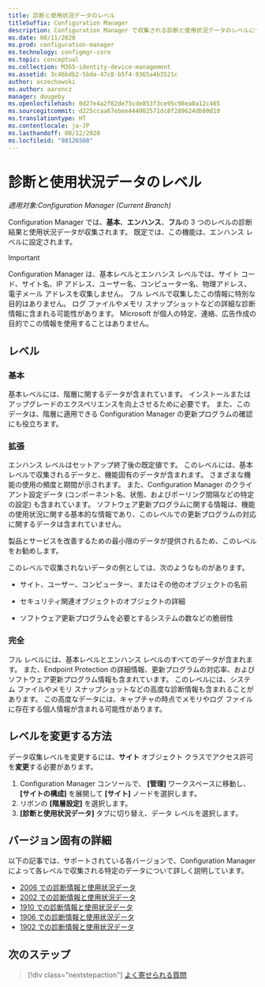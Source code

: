 ```yaml
---
title: 診断と使用状況データのレベル
titleSuffix: Configuration Manager
description: Configuration Manager で収集される診断と使用状況データのレベルについて説明します。
ms.date: 08/11/2020
ms.prod: configuration-manager
ms.technology: configmgr-core
ms.topic: conceptual
ms.collection: M365-identity-device-management
ms.assetid: 3c46bdb2-5bda-47c8-b5f4-9365a4b3521c
author: aczechowski
ms.author: aaroncz
manager: dougeby
ms.openlocfilehash: 0d27e4a2f82de75cde853f3ce95c98ea8a12c465
ms.sourcegitcommit: d225ccaa67ebee444002571dc8f289624db80d10
ms.translationtype: HT
ms.contentlocale: ja-JP
ms.lasthandoff: 08/12/2020
ms.locfileid: "88126508"
---
```

# <a name="levels-of-diagnostic-usage-data"></a>診断と使用状況データのレベル

*適用対象:Configuration Manager (Current Branch)*

Configuration Manager では、**基本**、**エンハンス**、**フル**の 3 つのレベルの診断結果と使用状況データが収集されます。 既定では、この機能は、エンハンス レベルに設定されます。

> [!IMPORTANT]
> Configuration Manager は、基本レベルとエンハンス レベルでは、サイト コード、サイト名、IP アドレス、ユーザー名、コンピューター名、物理アドレス、電子メール アドレスを収集しません。 フル レベルで収集したこの情報に特別な目的はありません。 ログ ファイルやメモリ スナップショットなどの詳細な診断情報に含まれる可能性があります。 Microsoft が個人の特定、連絡、広告作成の目的でこの情報を使用することはありません。

## <a name="levels"></a>レベル

### <a name="basic"></a>基本

基本レベルには、階層に関するデータが含まれています。 インストールまたはアップグレードのエクスペリエンスを向上させるために必要です。 また、このデータは、階層に適用できる Configuration Manager の更新プログラムの確認にも役立ちます。

### <a name="enhanced"></a>拡張

エンハンス レベルはセットアップ終了後の既定値です。 このレベルには、基本レベルで収集されるデータと、機能固有のデータが含まれます。 さまざまな機能の使用の頻度と期間が示されます。 また、Configuration Manager のクライアント設定データ (コンポーネント名、状態、およびポーリング間隔などの特定の設定) も含まれています。 ソフトウェア更新プログラムに関する情報は、機能の使用状況に関する基本的な情報であり、このレベルでの更新プログラムの対応に関するデータは含まれていません。

製品とサービスを改善するための最小限のデータが提供されるため、このレベルをお勧めします。

このレベルで収集されないデータの例としては、次のようなものがあります。

- サイト、ユーザー、コンピューター、またはその他のオブジェクトの名前

- セキュリティ関連オブジェクトのオブジェクトの詳細

- ソフトウェア更新プログラムを必要とするシステムの数などの脆弱性

### <a name="full"></a>完全

フル レベルには、基本レベルとエンハンス レベルのすべてのデータが含まれます。 また、Endpoint Protection の詳細情報、更新プログラムの対応率、およびソフトウェア更新プログラム情報も含まれています。 このレベルには、システム ファイルやメモリ スナップショットなどの高度な診断情報も含まれることがあります。 この高度なデータには、キャプチャの時点でメモリやログ ファイルに存在する個人情報が含まれる可能性があります。

## <a name="how-to-change-the-level"></a><a name="bkmk_change"></a> レベルを変更する方法

データ収集レベルを変更するには、**サイト** オブジェクト クラスでアクセス許可を**変更**する必要があります。

1. Configuration Manager コンソールで、 **[管理]** ワークスペースに移動し、 **[サイトの構成]** を展開して **[サイト]** ノードを選択します。
1. リボンの **[階層設定]** を選択します。
1. **[診断と使用状況データ]** タブに切り替え、データ レベルを選択します。

## <a name="version-specific-details"></a><a name="bkmk_versions"></a> バージョン固有の詳細

以下の記事では、サポートされている各バージョンで、Configuration Manager によって各レベルで収集される特定のデータについて詳しく説明しています。

- [2006 での診断情報と使用状況データ](levels-of-diagnostic-usage-data-collection-2006.md)
- [2002 での診断情報と使用状況データ](levels-of-diagnostic-usage-data-collection-2002.md)
- [1910 での診断情報と使用状況データ](levels-of-diagnostic-usage-data-collection-1910.md)
- [1906 での診断情報と使用状況データ](levels-of-diagnostic-usage-data-collection-1906.md)
- [1902 での診断情報と使用状況データ](levels-of-diagnostic-usage-data-collection-1902.md)

## <a name="next-steps"></a>次のステップ

> [!div class="nextstepaction"]
> [よく寄せられる質問](frequently-asked-questions.md)
